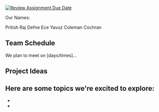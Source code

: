 [![Review Assignment Due Date](https://classroom.github.com/assets/deadline-readme-button-22041afd0340ce965d47ae6ef1cefeee28c7c493a6346c4f15d667ab976d596c.svg)](https://classroom.github.com/a/_SwzfpU1)

Our Names: 

Pritish Raj 
Defne Ece Yavuz
Coleman Cochran

## Team Schedule
We plan to meet on [days/times]...

## Project Ideas
Here are some topics we're excited to explore:
- 
- 
- 
